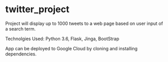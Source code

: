 # twitter_project
Project will display up to 1000 tweets to a web page based on user input of a search term. 

Technolgies Used:
Python 3.6, Flask, Jinga, BootStrap

App can be deployed to Google Cloud by cloning and installing dependencies.

